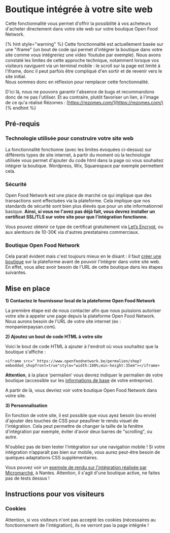 # Boutique intégrée à votre site web

Cette fonctionnalité vous permet d'offrir la possibilité à vos acheteurs d'acheter directement dans votre site web sur votre boutique Open Food Network.

{% hint style="warning" %}
Cette fonctionnalité est actuellement basée sur une "iframe" \(un bout de code qui permet d'intégrer la boutique dans votre site comme vous intégreriez une video Youtube par exemple\). Nous avons constaté les limites de cette approche technique, notamment lorsque vos visiteurs naviguent via un terminal mobile : le scroll sur la page est limité à l'iframe, donc il peut parfois être compliqué d'en sortir et de revenir vers le site initial.  
Nous sommes donc en réflexion pour remplacer cette fonctionnalité.

D'ici là, nous ne pouvons garantir l'absence de bugs et recommandons donc de ne pas l'utiliser. Et au contraire, plutôt favoriser un lien, à l'image de ce qu'a réalisé Rézomes : [https://rezomes.com/](https://rezomes.com/)
{% endhint %}

## Pré-requis

### Technologie utilisée pour construire votre site web

La fonctionnalité fonctionne \(avec les limites évoquées ci-dessus\) sur différents types de site internet, à partir du moment où la technologie utilisée vous permet d'ajouter du code html dans la page où vous souhaitez intégrer la boutique. Wordpress, Wix, Squarespace par exemple permettent cela.

### Sécurité

Open Food Network est une place de marché ce qui implique que des transactions sont effectuées via la plateforme. Cela implique que nos standards de sécurité sont bien plus élevés que pour un site informationnel basique. **Ainsi, si vous ne l'avez pas déjà fait, vous devrez installer un certificat SSL/TLS sur votre site pour que l'intégration fonctionne.**

Vous pouvez obtenir ce type de certificat gratuitement via [Let’s Encrypt](https://letsencrypt.org/), ou aux alentours de 10-30€ via d'autres prestataires commerciaux.

### Boutique Open Food Network

Cela parait évident mais c'est toujours mieux en le disant : il faut [créer une boutique](./) sur la plateforme avant de pouvoir l'intégrer dans votre site web. En effet, vous allez avoir besoin de l'URL de cette boutique dans les étapes suivantes.

## Mise en place

**1\) Contactez le fournisseur local de la plateforme Open Food Network**

La première étape est de nous contacter afin que nous puissions autoriser votre site à appeler une page depuis la plateforme Open Food Network. Nous aurons besoin de l'URL de votre site internet \(ex : monpanierpaysan.com\).

**2\) Ajoutez un bout de code HTML à votre site**

Voici le bout de code HTML à ajouter à l'endroit où vous souhaitez que la boutique s'affiche :

```text
<iframe src=" https://www.openfoodnetwork.be/permalien/shop?embedded_shopfront=true"style="width:100%;min-height:35em"></iframe>
```

**Attention**, à la place ‘permalien’ vous devrez indiquer le permalien de votre boutique \(accessible sur les [informations de base](../votre-profil/parametres.md#informations-de-base) de votre entreprise\).

A partir de là, vous devriez voir votre boutique Open Food Network dans votre site.

**3\) Personnalisation**

En fonction de votre site, il est possible que vous ayez besoin \(ou envie\) d'ajouter des touches de CSS pour peaufiner le rendu visuel de l'intégration. Cela peut permettre de changer la taille de la fenêtre d'intégration par exemple, éviter d'avoir deux barres de "scrolling", ou autre.

N'oubliez pas de bien tester l'intégration sur une navigation mobile ! Si votre intégration n’apparaît pas bien sur mobile, vous aurez peut-être besoin de quelques adaptations CSS supplémentaires.

Vous pouvez voir un [exemple de rendu sur l'intégration réalisée par Micromarché](https://www.micromarche.fr/la-ville-en-bois/), à Nantes. Attention, il s'agit d'une boutique active, ne faites pas de tests dessus !

## Instructions pour vos visiteurs

### Cookies

Attention, si vos visiteurs n'ont pas accepté les cookies \(nécessaires au fonctionnement de l'intégration\), ils ne verront pas la page intégrée ! 



